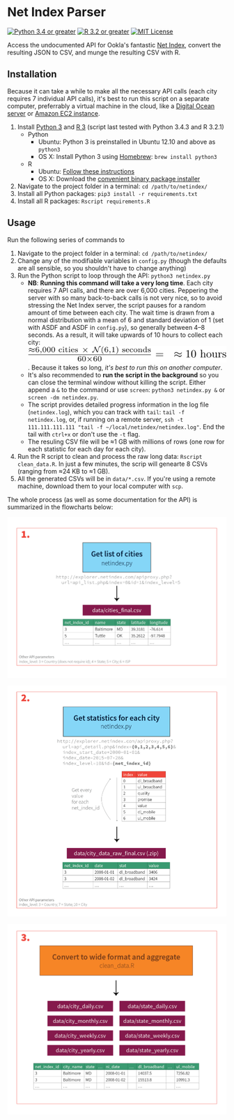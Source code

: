 # Net Index Parser

[![Python 3.4 or greater](https://img.shields.io/badge/python-%3E3.4-0074D9.svg?style=flat-square)]()
[![R 3.2 or greater](https://img.shields.io/badge/r-%3E3.2-0074D9.svg?style=flat-square)]()
[![MIT License](https://img.shields.io/badge/license-MIT%20License-2ECC40.svg?style=flat-square)](https://github.com/andrewheiss/Net-Index/blob/master/LICENSE.md)

Access the undocumented API for Ookla's fantastic [Net Index](http://www.netindex.com), convert the resulting JSON to CSV, and munge the resulting CSV with R.


## Installation

Because it can take a while to make all the necessary API calls (each city requires 7 individual API calls), it's best to run this script on a separate computer, preferrably a virtual machine in the cloud, like a [Digital Ocean server](https://www.digitalocean.com) or [Amazon EC2 instance](http://aws.amazon.com/ec2/). 

1. Install [Python 3](https://www.python.org) and [R 3](http://www.r-project.org) (script last tested with Python 3.4.3 and R 3.2.1)
    * Python
        * Ubuntu: Python 3 is preinstalled in Ubuntu 12.10 and above as `python3`
        * OS X: Install Python 3 using [Homebrew](http://brew.sh): `brew install python3`
    * R
        * Ubuntu: [Follow these instructions](https://cran.r-project.org/bin/linux/ubuntu/README)
        * OS X: Download the [convenient binary package installer](https://cran.rstudio.com/bin/macosx/)
2. Navigate to the project folder in a terminal: `cd /path/to/netindex/`
3. Install all Python packages: `pip3 install -r requirements.txt`
4. Install all R packages: `Rscript requirements.R`


## Usage

Run the following series of commands to 

1. Navigate to the project folder in a terminal: `cd /path/to/netindex/`
2. Change any of the modifiable variables in `config.py` (though the defaults are all sensible, so you shouldn't have to change anything)
2. Run the Python script to loop through the API: `python3 netindex.py`
    * **NB**: **Running this command will take a very long time**. Each city requires 7 API calls, and there are over 6,000 cities. Peppering the server with so many back-to-back calls is not very nice, so to avoid stressing the Net Index server, the script pauses for a random amount of time between each city. The wait time is drawn from a normal distribution with a mean of 6 and standard deviation of 1 (set with ASDF and ASDF in `config.py`), so generally between 4–8 seconds. As a result, it will take upwards of 10 hours to collect each city: ![(6000 * 6) / 60 / 60 = 10](docs/latex-image-1.svg). Because it takes so long, *it's best to run this on another computer*. <!-- \frac{\approx 6,000 \text{ cities}~\times ~\mathcal{N}(6, 1) \text{ seconds}}{60 \times 60} = ~\approx 10 \text{ hours} -->
    * It's also recommended to **run the script in the background** so you can close the terminal window without killing the script. Either append a `&` to the command or use `screen`: `python3 netindex.py &` or `screen -dm netindex.py`.
    * The script provides detailed progress information in the log file (`netindex.log`), which you can track with `tail`: `tail -f netindex.log`, or, if running on a remote server, `ssh -t 111.111.111.111 "tail -f ~/local/netindex/netindex.log"`. End the tail with `ctrl+x` or don't use the `-t` flag.
    * The resuling CSV file will be ≈1 GB with millions of rows (one row for each statistic for each day for each city). 
3. Run the R script to clean and process the raw long data: `Rscript clean_data.R`. In just a few minutes, the scrip will genearte 8 CSVs (ranging from ≈24 KB to ≈1 GB).
4. All the generated CSVs will be in `data/*.csv`. If you're using a remote machine, download them to your local computer with `scp`.

The whole process (as well as some documentation for the API) is summarized in the flowcharts below:

![1. Get list of cities](docs/flowchart-01.png)

![2. Get statistics for each city](docs/flowchart-02.png)

![3. Convert to wide format and aggregate](docs/flowchart-03.png)


